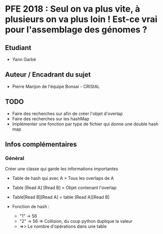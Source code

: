 # PFE 2018 : Seul on va plus vite, à plusieurs on va plus loin ! Est-ce vrai pour l'assemblage des génomes ?

## Etudiant

- Yann Garbé

## Auteur / Encadrant du sujet

- Pierre Marijon de l'équipe Bonsai - CRIStAL

## TODO

- Faire des recherches sur afin de créer l'objet d'overlap
- Faire des recherches sur les hashMap
- Implémenter une fonction par type de fichier qui donne une double hash map

## Infos complémentaires

### Général

Créer une classe qui garde les informations importantes

- Table de hash qui avec A > Tous les overlaps de A
- Table [Read A] [Read B] > Objet contenant l'overlap
- Table[Read B][Read A] = table [Read A][Read B]
- Fonction de hash :

    - "1" -> 56
    - "2" -> 56 => Collision, du coup python duplique la valeur
    - =>> Le nombre d'opérations dans une table